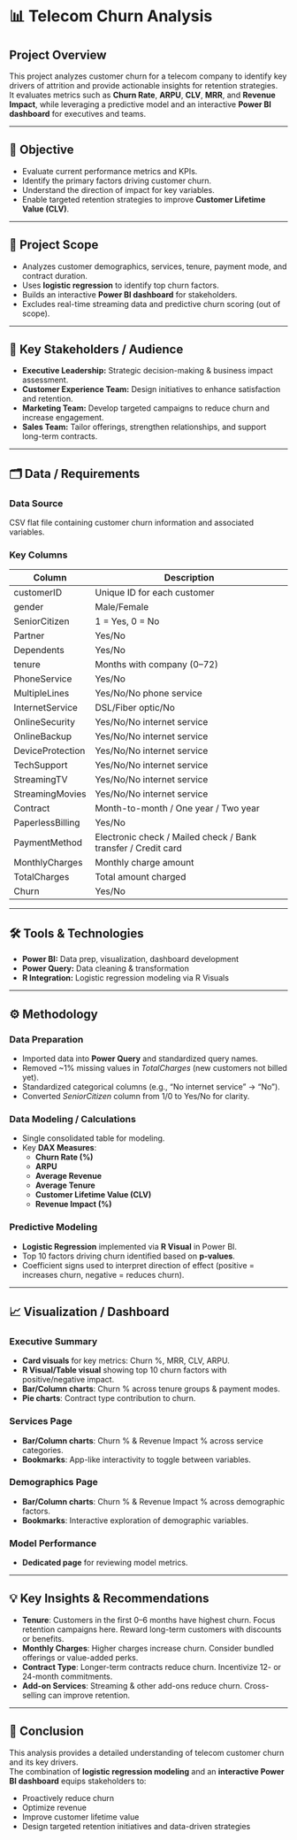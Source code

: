 # 📊 Telecom Churn Analysis

## Project Overview
This project analyzes customer churn for a telecom company to identify key drivers of attrition and provide actionable insights for retention strategies.  
It evaluates metrics such as **Churn Rate**, **ARPU**, **CLV**, **MRR**, and **Revenue Impact**, while leveraging a predictive model and an interactive **Power BI dashboard** for executives and teams.

---

## 🎯 Objective
- Evaluate current performance metrics and KPIs.  
- Identify the primary factors driving customer churn.  
- Understand the direction of impact for key variables.  
- Enable targeted retention strategies to improve **Customer Lifetime Value (CLV)**.

---

## 📌 Project Scope
- Analyzes customer demographics, services, tenure, payment mode, and contract duration.  
- Uses **logistic regression** to identify top churn factors.  
- Builds an interactive **Power BI dashboard** for stakeholders.  
- Excludes real-time streaming data and predictive churn scoring (out of scope).

---

## 👥 Key Stakeholders / Audience
- **Executive Leadership:** Strategic decision-making & business impact assessment.  
- **Customer Experience Team:** Design initiatives to enhance satisfaction and retention.  
- **Marketing Team:** Develop targeted campaigns to reduce churn and increase engagement.  
- **Sales Team:** Tailor offerings, strengthen relationships, and support long-term contracts.

---

## 🗂️ Data / Requirements

### Data Source
CSV flat file containing customer churn information and associated variables.

### Key Columns

| Column            | Description |
|------------------|-------------|
| customerID        | Unique ID for each customer |
| gender            | Male/Female |
| SeniorCitizen     | 1 = Yes, 0 = No |
| Partner           | Yes/No |
| Dependents        | Yes/No |
| tenure            | Months with company (0–72) |
| PhoneService      | Yes/No |
| MultipleLines     | Yes/No/No phone service |
| InternetService   | DSL/Fiber optic/No |
| OnlineSecurity    | Yes/No/No internet service |
| OnlineBackup      | Yes/No/No internet service |
| DeviceProtection  | Yes/No/No internet service |
| TechSupport       | Yes/No/No internet service |
| StreamingTV       | Yes/No/No internet service |
| StreamingMovies   | Yes/No/No internet service |
| Contract          | Month-to-month / One year / Two year |
| PaperlessBilling  | Yes/No |
| PaymentMethod     | Electronic check / Mailed check / Bank transfer / Credit card |
| MonthlyCharges    | Monthly charge amount |
| TotalCharges      | Total amount charged |
| Churn             | Yes/No |

---

## 🛠️ Tools & Technologies
- **Power BI:** Data prep, visualization, dashboard development  
- **Power Query:** Data cleaning & transformation  
- **R Integration:** Logistic regression modeling via R Visuals  

---

## ⚙️ Methodology

### Data Preparation
- Imported data into **Power Query** and standardized query names.  
- Removed ~1% missing values in *TotalCharges* (new customers not billed yet).  
- Standardized categorical columns (e.g., “No internet service” → “No”).  
- Converted *SeniorCitizen* column from 1/0 to Yes/No for clarity.

### Data Modeling / Calculations
- Single consolidated table for modeling.  
- Key **DAX Measures**:
  - **Churn Rate (%)**  
  - **ARPU**  
  - **Average Revenue**  
  - **Average Tenure**  
  - **Customer Lifetime Value (CLV)**  
  - **Revenue Impact (%)**

### Predictive Modeling
- **Logistic Regression** implemented via **R Visual** in Power BI.  
- Top 10 factors driving churn identified based on **p-values**.  
- Coefficient signs used to interpret direction of effect (positive = increases churn, negative = reduces churn).  

---

## 📈 Visualization / Dashboard

### Executive Summary
- **Card visuals** for key metrics: Churn %, MRR, CLV, ARPU.  
- **R Visual/Table visual** showing top 10 churn factors with positive/negative impact.  
- **Bar/Column charts**: Churn % across tenure groups & payment modes.  
- **Pie charts**: Contract type contribution to churn.  

### Services Page
- **Bar/Column charts**: Churn % & Revenue Impact % across service categories.  
- **Bookmarks**: App-like interactivity to toggle between variables.  

### Demographics Page
- **Bar/Column charts**: Churn % & Revenue Impact % across demographic factors.  
- **Bookmarks**: Interactive exploration of demographic variables.

### Model Performance 
- **Dedicated page** for reviewing model metrics.

---

## 💡 Key Insights & Recommendations
- **Tenure**: Customers in the first 0–6 months have highest churn. Focus retention campaigns here. Reward long-term customers with discounts or benefits.  
- **Monthly Charges**: Higher charges increase churn. Consider bundled offerings or value-added perks.  
- **Contract Type**: Longer-term contracts reduce churn. Incentivize 12- or 24-month commitments.  
- **Add-on Services**: Streaming & other add-ons reduce churn. Cross-selling can improve retention.

---

## 📝 Conclusion
This analysis provides a detailed understanding of telecom customer churn and its key drivers.  
The combination of **logistic regression modeling** and an **interactive Power BI dashboard** equips stakeholders to:  
- Proactively reduce churn  
- Optimize revenue  
- Improve customer lifetime value  
- Design targeted retention initiatives and data-driven strategies  
